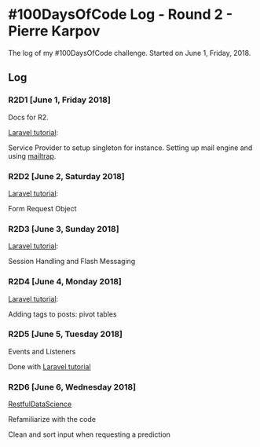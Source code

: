 # #100DaysOfCode Log - Round 2 - Pierre Karpov

The log of my #100DaysOfCode challenge. Started on June 1, Friday, 2018.

## Log

### R2D1 [June 1, Friday 2018]
Docs for R2.

[Laravel tutorial](https://laracasts.com/series/laravel-from-scratch-2017/):

Service Provider to setup singleton for instance. Setting up mail engine and using [mailtrap](https://mailtrap.io/).

### R2D2 [June 2, Saturday 2018]
[Laravel tutorial](https://laracasts.com/series/laravel-from-scratch-2017/):

Form Request Object

### R2D3 [June 3, Sunday 2018]
[Laravel tutorial](https://laracasts.com/series/laravel-from-scratch-2017/):

Session Handling and Flash Messaging

### R2D4 [June 4, Monday 2018]
[Laravel tutorial](https://laracasts.com/series/laravel-from-scratch-2017/):

Adding tags to posts: pivot tables

### R2D5 [June 5, Tuesday 2018]
Events and Listeners

Done with [Laravel tutorial](https://laracasts.com/series/laravel-from-scratch-2017/)

### R2D6 [June 6, Wednesday 2018]
[RestfulDataScience](https://github.com/pierrekarpov/RestfulDataScience)

Refamiliarize with the code

Clean and sort input when requesting a prediction
